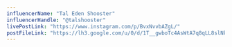 ```yaml
---
influencerName: "Tal Eden Shooster"
influencerHandle: "@talshooster"
livePostLink: "https://www.instagram.com/p/BvxNvvbAZgL/"
postFileLink: "https://lh3.google.com/u/0/d/1T__gwboTc4AsWtA7q8qLL8slNkgHLAnv"
---
```

